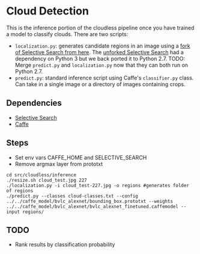 # Cloud Detection

This is the inference portion of the cloudless pipeline once you have trained a
model to classify clouds.
There are two scripts:
  - `localization.py`: generates candidate regions in an image using a [fork of Selective Search from here](https://github.com/BradNeuberg/selective_search_py). The [unforked Selective Search](https://github.com/belltailjp/selective_search_py) had a dependency on Python 3 but we back ported it to Python 2.7. TODO: Merge `predict.py` and `localization.py` now that they can both run on Python 2.7.
  - `predict.py`: standard inference script using Caffe's `classifier.py`
    class. Can take in a single image or a directory of images containing
    crops.

## Dependencies
- [Selective Search](https://github.com/BradNeuberg/selective_search_py)
- [Caffe](https://github.com/BVLC/caffe)

## Steps
- Set env vars CAFFE_HOME and SELECTIVE_SEARCH
- Remove argmax layer from prototxt
```
cd src/cloudless/inference
./resize.sh cloud_test.jpg 227
./localization.py -i cloud_test-227.jpg -o regions #generates folder of regions
./predict.py --classes cloud-classes.txt --config ../../caffe_model/bvlc_alexnet/bounding_box.prototxt --weights ../../caffe_model/bvlc_alexnet/bvlc_alexnet_finetuned.caffemodel --input regions/
```

## TODO
- Rank results by classification probability
